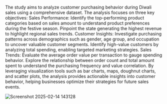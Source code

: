 The study aims to analyze customer purchasing behavior during Diwali sales using a comprehensive dataset. The analysis focuses on three key objectives:
Sales Performance:
Identify the top-performing product categories based on sales amount to understand product preferences during the festive season.
Pinpoint the state generating the highest revenue to highlight regional sales trends.
Customer Insights:
Investigate purchasing patterns across demographics such as gender, age group, and occupation to uncover valuable customer segments.
Identify high-value customers by analyzing total spending, enabling targeted marketing strategies.
Sales Trends:
Evaluate the average order value per transaction to gauge spending behavior.
Explore the relationship between order count and total amount spent to understand the purchasing frequency and value correlation.
By leveraging visualization tools such as bar charts, maps, doughnut charts, and scatter plots, the analysis provides actionable insights into customer behavior, helping businesses optimize their strategies for future sales events.

![Screenshot 2025-02-14 143128](https://github.com/user-attachments/assets/a84e455c-145c-408c-b261-44e3a333b5bd)
